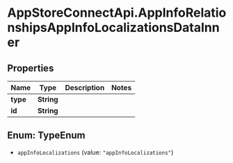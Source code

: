 # AppStoreConnectApi.AppInfoRelationshipsAppInfoLocalizationsDataInner

## Properties

Name | Type | Description | Notes
------------ | ------------- | ------------- | -------------
**type** | **String** |  | 
**id** | **String** |  | 



## Enum: TypeEnum


* `appInfoLocalizations` (value: `"appInfoLocalizations"`)




